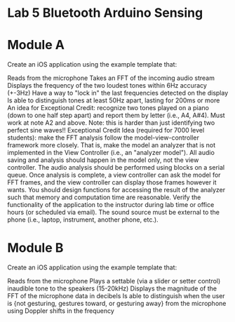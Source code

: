 # Lab 5 Bluetooth Arduino Sensing
# Module A
Create an iOS application using the example template that:

Reads from the microphone
Takes an FFT of the incoming audio stream
Displays the frequency of the two loudest tones within 6Hz accuracy (+-3Hz)
Have a way to "lock in" the last frequencies detected on the display
Is able to distinguish tones at least 50Hz apart, lasting for 200ms or more
An idea for Exceptional Credit: recognize two tones played on a piano (down to one half step apart) and report them by letter (i.e., A4, A#4). Must work at note A2 and above. Note: this is harder than just identifying two perfect sine waves!!
Exceptional Credit Idea (required for 7000 level students): make the FFT analysis follow the model-view-controller framework more closely. That is, make the model an analyzer that is not implemented in the View Controller (i.e., an "analyzer model"). All audio saving and analysis should happen in the model only, not the view controller. The audio analysis should be performed using blocks on a serial queue. Once analysis is complete, a view controller can ask the model for FFT frames, and the view controller can display those frames however it wants. You should design functions for accessing the result of the analyzer such that memory and computation time are reasonable. 
Verify the functionality of the application to the instructor during lab time or office hours (or scheduled via email). The sound source must be external to the phone (i.e., laptop, instrument, another phone, etc.).

# Module B
Create an iOS application using the example template that:

Reads from the microphone
Plays a settable (via a slider or setter control) inaudible tone to the speakers (15-20kHz)
Displays the magnitude of the FFT of the microphone data in decibels
Is able to distinguish when the user is {not gesturing, gestures toward, or gesturing away} from the microphone using Doppler shifts in the frequency
